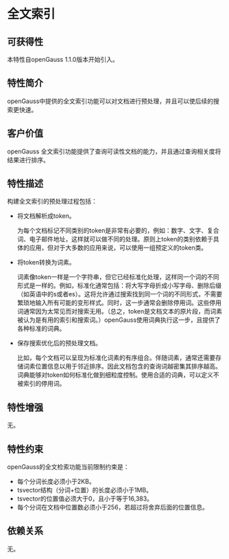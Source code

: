 # 全文索引

## 可获得性<a name="section3480125215575"></a>

本特性自openGauss 1.1.0版本开始引入。

## 特性简介<a name="section5814521587"></a>

openGauss中提供的全文索引功能可以对文档进行预处理，并且可以使后续的搜索更快速。

## 客户价值<a name="section148987345811"></a>

openGauss 全文索引功能提供了查询可读性文档的能力，并且通过查询相关度将结果进行排序。

## 特性描述<a name="section117041846581"></a>

构建全文索引的预处理过程包括：

-   将文档解析成token。

    为每个文档标记不同类别的token是非常有必要的，例如：数字、文字、复合词、电子邮件地址，这样就可以做不同的处理。原则上token的类别依赖于具体的应用，但对于大多数的应用来说，可以使用一组预定义的token类。

-   将token转换为词素。

    词素像token一样是一个字符串，但它已经标准化处理，这样同一个词的不同形式是一样的。例如，标准化通常包括：将大写字母折成小写字母、删除后缀（如英语中的s或者es）。这将允许通过搜索找到同一个词的不同形式，不需要繁琐地输入所有可能的变形样式。同时，这一步通常会删除停用词。这些停用词通常因为太常见而对搜索无用。（总之，token是文档文本的原片段，而词素被认为是有用的索引和搜索词。）openGauss使用词典执行这一步，且提供了各种标准的词典。

-   保存搜索优化后的预处理文档。

    比如，每个文档可以呈现为标准化词素的有序组合。伴随词素，通常还需要存储词素位置信息以用于邻近排序。因此文档包含的查询词越密集其排序越高。词典能够对token如何标准化做到细粒度控制。使用合适的词典，可以定义不被索引的停用词。


## 特性增强<a name="section21149265913"></a>

无。

## 特性约束<a name="section51513617597"></a>

openGauss的全文检索功能当前限制约束是：

-   每个分词长度必须小于2KB。
-   tsvector结构（分词+位置）的长度必须小于1MB。
-   tsvector的位置值必须大于0，且小于等于16,383。
-   每个分词在文档中位置数必须小于256，若超过将舍弃后面的位置信息。

## 依赖关系<a name="section20491151513592"></a>

无。

